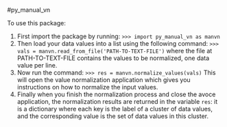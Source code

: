 #py_manual_vn

To use this package:

1. First import the package by running:
```>>> import py_manual_vn as manvn```
2. Then load your data values into a list using the following command:
```>>> vals = manvn.read_from_file('PATH-TO-TEXT-FILE')```
where the file at PATH-TO-TEXT-FILE contains the values to be normalized, one data value per line.
3. Now run the command:
```>>> res = manvn.normalize_values(vals)```
This will open the value normalization application which gives you instructions on how to normalize the input values.
4. Finally when you finish the normalization process and close the avoce application, the normalization results are returned in the variable ```res```: it is a dictionary where each key is the label of a cluster of data values, and the corresponding value is the set of data values in this cluster.
